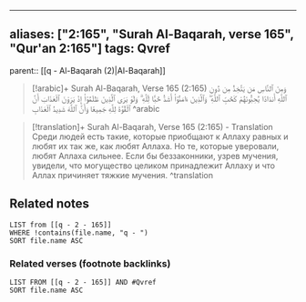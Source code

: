 
---
aliases: ["2:165", "Surah Al-Baqarah, verse 165", "Qur'an 2:165"]
tags: Qvref
---

parent:: [[q - Al-Baqarah (2)|Al-Baqarah]]

> [!arabic]+ Surah Al-Baqarah, Verse 165 (2:165)
> <span class="quran-arabic">وَمِنَ ٱلنَّاسِ مَن يَتَّخِذُ مِن دُونِ ٱللَّهِ أَندَادًا يُحِبُّونَهُمْ كَحُبِّ ٱللَّهِ ۖ وَٱلَّذِينَ ءَامَنُوٓا۟ أَشَدُّ حُبًّا لِّلَّهِ ۗ وَلَوْ يَرَى ٱلَّذِينَ ظَلَمُوٓا۟ إِذْ يَرَوْنَ ٱلْعَذَابَ أَنَّ ٱلْقُوَّةَ لِلَّهِ جَمِيعًا وَأَنَّ ٱللَّهَ شَدِيدُ ٱلْعَذَابِ</span>
^arabic

> [!translation]+ Surah Al-Baqarah, Verse 165 (2:165) - Translation
> Среди людей есть такие, которые приобщают к Аллаху равных и любят их так же, как любят Аллаха. Но те, которые уверовали, любят Аллаха сильнее. Если бы беззаконники, узрев мучения, увидели, что могущество целиком принадлежит Аллаху и что Аллах причиняет тяжкие мучения.
^translation



## Related notes
```dataview
LIST from [[q - 2 - 165]]
WHERE !contains(file.name, "q - ")
SORT file.name ASC
```

### Related verses (footnote backlinks)
```dataview
LIST FROM [[q - 2 - 165]] AND #Qvref
SORT file.name ASC
```

